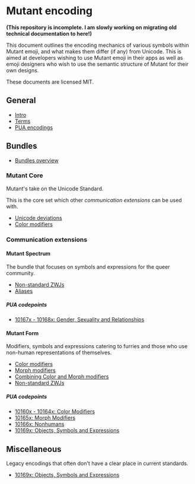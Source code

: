 # Mutant encoding

**(This repository is incomplete. I am slowly working on migrating old technical documentation to here!)**

This document outlines the encoding mechanics of various symbols within Mutant emoji, and what makes them differ (if any) from Unicode. This is aimed at developers wishing to use Mutant emoji in their apps as well as emoji designers who wish to use the semantic structure of Mutant for their own designs.

These documents are licensed MIT.

## General
- [Intro](intro.md)
- [Terms](terms.md)
- [PUA encodings](/pua/index.md)

## Bundles
- [Bundles overview](bundles.md)

### Mutant Core
Mutant's take on the Unicode Standard.

This is the core set which other *communication extensions* can be used with.
- [Unicode deviations](core/unicode_deviations.md)
- [Color modifiers](core/cm.md)

### Communication extensions
#### Mutant Spectrum
The bundle that focuses on symbols and expressions for the queer community.
- [Non-standard ZWJs](spectrum/non_standard_zwj.md)
- [Aliases](spectrum/aliases.md)

##### PUA codepoints
- [10167x - 10168x: Gender, Sexuality and Relationships](pua/10167x_10168x_gsr.md)

#### Mutant Form
Modifiers, symbols and expressions catering to furries and those who use non-human representations of themselves.
- [Color modifiers](form/cm.md)
- [Morph modifiers](form/mm.md)
- [Combining Color and Morph modifiers](form/cm_and_mm.md)
- [Non-standard ZWJs](form/non_standard_zwj.md)

##### PUA codepoints
- [10160x - 10164x: Color Modifiers](pua/10160x_10164x_cm.md)
- [10165x: Morph Modifiers](pua/10165x_mm.md)
- [10166x: Nonhumans](pua/10166x._nonhumans.md)
- [10169x: Objects, Symbols and Expressions](pua/10169x_objects_symbols.md)

## Miscellaneous
Legacy encodings that often don't have a clear place in current standards.
- [10169x: Objects, Symbols and Expressions](pua/10169x_objects_symbols.md)
